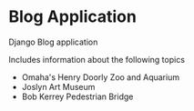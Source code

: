 # Blog Application

Django Blog application 

 Includes information about the following topics

 * Omaha's Henry Doorly Zoo and Aquarium
 * Joslyn Art Museum
 * Bob Kerrey Pedestrian Bridge
